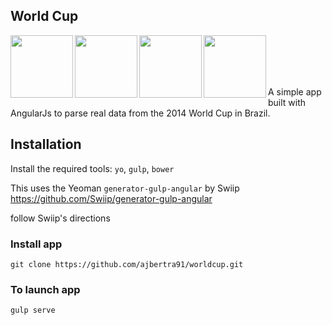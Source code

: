 ## World Cup

<img height="100" align="left" src="https://raw.githubusercontent.com/yeoman/yeoman.io/master/app/assets/img/bullet-yo.gif">

<img height="100" align="left" src="https://raw.github.com/gulpjs/artwork/master/gulp.png">

<img height="100" align="left" src="http://bower.io/img/bower-logo.png">

<img height="100" align="left" src="https://s3.amazonaws.com/media-p.slid.es/uploads/hugojosefson/images/86267/angularjs-logo.png">

<br><br><br><br>

A simple app built with AngularJs to parse real data from the 2014 World Cup in Brazil.

## Installation

Install the required tools: `yo`, `gulp`, `bower`

This uses the Yeoman `generator-gulp-angular` by Swiip https://github.com/Swiip/generator-gulp-angular

follow Swiip's directions

### Install app
```
git clone https://github.com/ajbertra91/worldcup.git
```

### To launch app
```
gulp serve
```